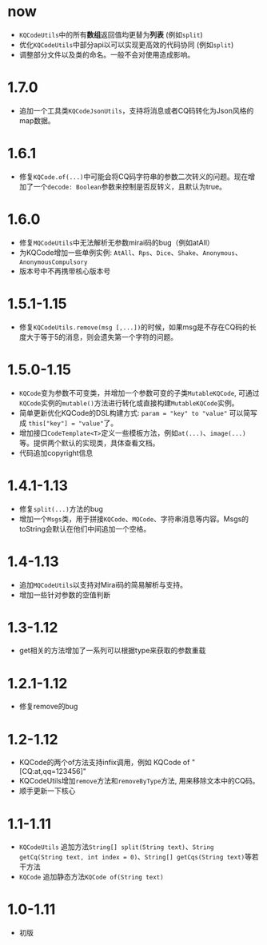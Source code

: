 # now
- `KQCodeUtils`中的所有**数组**返回值均更替为**列表** (例如`split`)
- 优化`KQCodeUtils`中部分api以可以实现更高效的代码协同 (例如`split`)
- 调整部分文件以及类的命名。一般不会对使用造成影响。


# 1.7.0
- 追加一个工具类`KQCodeJsonUtils`，支持将消息或者CQ码转化为Json风格的map数据。


# 1.6.1
- 修复`KQCode.of(...)`中可能会将CQ码字符串的参数二次转义的问题。现在增加了一个`decode: Boolean`参数来控制是否反转义，且默认为true。

# 1.6.0
- 修复`MQCodeUtils`中无法解析无参数mirai码的bug（例如atAll）
- 为KQCode增加一些单例实例: `AtAll`、`Rps`、`Dice`、`Shake`、`Anonymous`、`AnonymousCompulsory`
- 版本号中不再携带核心版本号



# 1.5.1-1.15
- 修复`KQCodeUtils.remove(msg [,...])`的时候，如果msg是不存在CQ码的长度大于等于5的消息，则会遗失第一个字符的问题。


# 1.5.0-1.15
- `KQCode`变为参数不可变类，并增加一个参数可变的子类`MutableKQCode`, 可通过`KQCode`实例的`mutable()`方法进行转化或直接构建`MutableKQCode`实例。
- 简单更新优化KQCode的DSL构建方式:
`param = "key" to "value"` 可以简写成 `this["key"] = "value"`了。
- 增加接口`CodeTemplate<T>`定义一些模板方法，例如`at(...)`、`image(...)`等。提供两个默认的实现类，具体查看文档。
- 代码追加copyright信息

# 1.4.1-1.13
- 修复`split(...)`方法的bug
- 增加一个`Msgs`类，用于拼接`KQCode`、`MQCode`、字符串消息等内容。Msgs的toString会默认在他们中间追加一个空格。



# 1.4-1.13
- 追加`MQCodeUtils`以支持对Mirai码的简易解析与支持。
- 增加一些针对参数的空值判断

# 1.3-1.12
- get相关的方法增加了一系列可以根据type来获取的参数重载

# 1.2.1-1.12
- 修复remove的bug

# 1.2-1.12
- KQCode的两个of方法支持infix调用，例如 KQCode of "\[CQ:at,qq=123456]"
- KQCodeUtils增加`remove`方法和`removeByType`方法, 用来移除文本中的CQ码。
- 顺手更新一下核心


# 1.1-1.11
- `KQCodeUtils` 追加方法`String[] split(String text)`、`String getCq(String text, int index = 0)`、`String[] getCqs(String text)`等若干方法
- `KQCode` 追加静态方法`KQCode of(String text)`
# 1.0-1.11
- 初版
